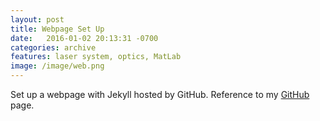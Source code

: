 ```yaml
---
layout: post
title: Webpage Set Up
date:   2016-01-02 20:13:31 -0700
categories: archive
features: laser system, optics, MatLab
image: /image/web.png
---
```

Set up a webpage with Jekyll hosted by GitHub. Reference to my <a href="https://github.com/CLaigit">GitHub</a> page.
